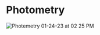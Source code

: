 # Photometry



![Photemetry 01-24-23 at 02 25 PM](https://user-images.githubusercontent.com/1101998/214306412-858a5fe2-8fb8-40fa-9a7b-df7222d7288d.PNG)






